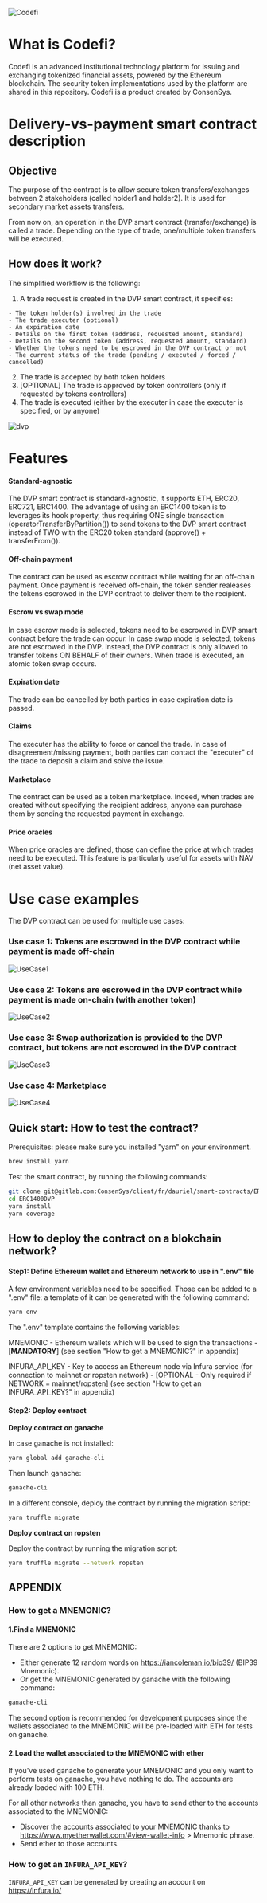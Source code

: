 ![Codefi](images/DVP/codefi.png)

# What is Codefi?

Codefi is an advanced institutional technology platform for issuing and exchanging tokenized financial assets, powered by the Ethereum blockchain. The security token implementations used by the platform are shared in this repository.
Codefi is a product created by ConsenSys.


# Delivery-vs-payment smart contract description

## Objective

The purpose of the contract is to allow secure token transfers/exchanges between 2 stakeholders (called holder1 and holder2).
It is used for secondary market assets transfers.

From now on, an operation in the DVP smart contract (transfer/exchange) is called a trade.
Depending on the type of trade, one/multiple token transfers will be executed.

## How does it work?

The simplified workflow is the following:
1. A trade request is created in the DVP smart contract, it specifies:
```
- The token holder(s) involved in the trade
- The trade executer (optional)
- An expiration date
- Details on the first token (address, requested amount, standard)
- Details on the second token (address, requested amount, standard)
- Whether the tokens need to be escrowed in the DVP contract or not
- The current status of the trade (pending / executed / forced / cancelled)
```
2. The trade is accepted by both token holders
3. [OPTIONAL] The trade is approved by token controllers (only if requested by tokens controllers)
4. The trade is executed (either by the executer in case the executer is specified, or by anyone)

![dvp](images/DVP/dvp.png)

# Features

#### Standard-agnostic
The DVP smart contract is standard-agnostic, it supports ETH, ERC20, ERC721, ERC1400.
The advantage of using an ERC1400 token is to leverages its hook property, thus requiring ONE single
transaction (operatorTransferByPartition()) to send tokens to the DVP smart contract instead of TWO
with the ERC20 token standard (approve() + transferFrom()).

#### Off-chain payment
The contract can be used as escrow contract while waiting for an off-chain payment.
Once payment is received off-chain, the token sender realeases the tokens escrowed in
the DVP contract to deliver them to the recipient.

#### Escrow vs swap mode
In case escrow mode is selected, tokens need to be escrowed in DVP smart contract
before the trade can occur.
In case swap mode is selected, tokens are not escrowed in the DVP. Instead, the DVP
contract is only allowed to transfer tokens ON BEHALF of their owners. When trade is
executed, an atomic token swap occurs.

#### Expiration date
The trade can be cancelled by both parties in case expiration date is passed.

#### Claims
The executer has the ability to force or cancel the trade.
In case of disagreement/missing payment, both parties can contact the "executer"
of the trade to deposit a claim and solve the issue.

#### Marketplace
The contract can be used as a token marketplace. Indeed, when trades are created
without specifying the recipient address, anyone can purchase them by sending
the requested payment in exchange.

#### Price oracles
When price oracles are defined, those can define the price at which trades need to be executed.
This feature is particularly useful for assets with NAV (net asset value).


# Use case examples

The DVP contract can be used for multiple use cases:

### Use case 1: Tokens are escrowed in the DVP contract while payment is made off-chain

![UseCase1](images/DVP/usecase1.png)

### Use case 2: Tokens are escrowed in the DVP contract while payment is made on-chain (with another token)

![UseCase2](images/DVP/usecase2.png)

### Use case 3: Swap authorization is provided to the DVP contract, but tokens are not escrowed in the DVP contract

![UseCase3](images/DVP/usecase3.png)

### Use case 4: Marketplace

![UseCase4](images/DVP/usecase4.png)


## Quick start: How to test the contract?

Prerequisites: please make sure you installed "yarn" on your environment.
```bash
brew install yarn
```

Test the smart contract, by running the following commands:
```bash
git clone git@gitlab.com:ConsenSys/client/fr/dauriel/smart-contracts/ERC1400DVP.git
cd ERC1400DVP
yarn install
yarn coverage
```

## How to deploy the contract on a blokchain network?

#### Step1: Define Ethereum wallet and Ethereum network to use in ".env" file

A few environment variables need to be specified. Those can be added to a ".env" file: a template of it can be generated with the following command:
```bash
yarn env
```

The ".env" template contains the following variables:

MNEMONIC - Ethereum wallets which will be used to sign the transactions - [**MANDATORY**] (see section "How to get a MNEMONIC?" in appendix)

INFURA_API_KEY - Key to access an Ethereum node via Infura service (for connection to mainnet or ropsten network) - [OPTIONAL - Only required if NETWORK = mainnet/ropsten] (see section "How to get an INFURA_API_KEY?" in appendix)

#### Step2: Deploy contract

**Deploy contract on ganache**

In case ganache is not installed:
```bash
yarn global add ganache-cli
```
Then launch ganache:
```bash
ganache-cli
```

In a different console, deploy the contract by running the migration script:
```bash
yarn truffle migrate
```

**Deploy contract on ropsten**

Deploy the contract by running the migration script:
```bash
yarn truffle migrate --network ropsten
```

## APPENDIX

### How to get a MNEMONIC?

#### 1.Find a MNEMONIC

There are 2 options to get MNEMONIC:
 - Either generate 12 random words on https://iancoleman.io/bip39/ (BIP39 Mnemonic).
 - Or get the MNEMONIC generated by ganache with the following command:
```bash
ganache-cli
```
The second option is recommended for development purposes since the wallets associated to the MNEMONIC will be pre-loaded with ETH for tests on ganache.

#### 2.Load the wallet associated to the MNEMONIC with ether

If you've used ganache to generate your MNEMONIC and you only want to perform tests on ganache, you have nothing to do. The accounts are already loaded with 100 ETH.

For all other networks than ganache, you have to send ether to the accounts associated to the MNEMONIC:
 - Discover the accounts associated to your MNEMONIC thanks to https://www.myetherwallet.com/#view-wallet-info > Mnemonic phrase.
 - Send ether to those accounts.

### How to get an `INFURA_API_KEY`?

`INFURA_API_KEY` can be generated by creating an account on https://infura.io/

